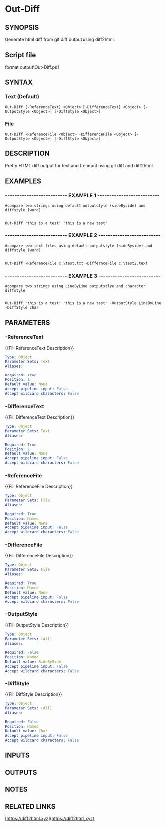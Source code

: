 # Out-Diff

## SYNOPSIS
Generate html diff from git diff output using diff2html.

## Script file
format output\Out-Diff.ps1

## SYNTAX

### Text (Default)
```
Out-Diff [-ReferenceText] <Object> [-DifferenceText] <Object> [-OutputStyle <Object>] [-DiffStyle <Object>]
```

### File
```
Out-Diff -ReferenceFile <Object> -DifferenceFile <Object> [-OutputStyle <Object>] [-DiffStyle <Object>]
```

## DESCRIPTION
Pretty HTML diff output for text and file input using git diff and diff2html.

## EXAMPLES

### -------------------------- EXAMPLE 1 --------------------------
```
#compare two strings using default outputstyle (sideByside) and diffstyle (word)


Out-Diff 'this is a test' 'this is a new test'
```
### -------------------------- EXAMPLE 2 --------------------------
```
#compare two text files using default outputstyle (sideByside) and diffstyle (word)


Out-Diff -ReferenceFile c:\test.txt -DiffernceFile c:\test2.text
```
### -------------------------- EXAMPLE 3 --------------------------
```
#compare two strings using LineByLine outputstlye and character diffstyle


Out-Diff 'this is a test' 'this is a new test' -OutputStyle LineByLine -DiffStyle char
```
## PARAMETERS

### -ReferenceText
{{Fill ReferenceText Description}}

```yaml
Type: Object
Parameter Sets: Text
Aliases: 

Required: True
Position: 1
Default value: None
Accept pipeline input: False
Accept wildcard characters: False
```

### -DifferenceText
{{Fill DifferenceText Description}}

```yaml
Type: Object
Parameter Sets: Text
Aliases: 

Required: True
Position: 2
Default value: None
Accept pipeline input: False
Accept wildcard characters: False
```

### -ReferenceFile
{{Fill ReferenceFile Description}}

```yaml
Type: Object
Parameter Sets: File
Aliases: 

Required: True
Position: Named
Default value: None
Accept pipeline input: False
Accept wildcard characters: False
```

### -DifferenceFile
{{Fill DifferenceFile Description}}

```yaml
Type: Object
Parameter Sets: File
Aliases: 

Required: True
Position: Named
Default value: None
Accept pipeline input: False
Accept wildcard characters: False
```

### -OutputStyle
{{Fill OutputStyle Description}}

```yaml
Type: Object
Parameter Sets: (All)
Aliases: 

Required: False
Position: Named
Default value: SideBySide
Accept pipeline input: False
Accept wildcard characters: False
```

### -DiffStyle
{{Fill DiffStyle Description}}

```yaml
Type: Object
Parameter Sets: (All)
Aliases: 

Required: False
Position: Named
Default value: Char
Accept pipeline input: False
Accept wildcard characters: False
```

## INPUTS

## OUTPUTS

## NOTES

## RELATED LINKS

[https://diff2html.xyz](https://diff2html.xyz)










